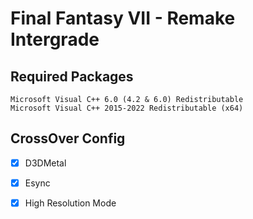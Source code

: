 # Final Fantasy VII - Remake Intergrade

## Required Packages
```
Microsoft Visual C++ 6.0 (4.2 & 6.0) Redistributable
Microsoft Visual C++ 2015-2022 Redistributable (x64)
```

## CrossOver Config
- [x] D3DMetal
- [x] Esync
- [x] High Resolution Mode

